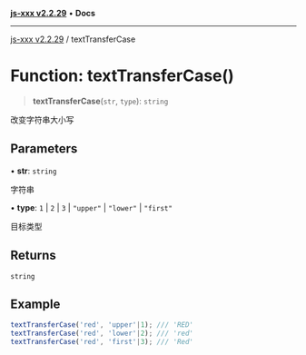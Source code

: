 [**js-xxx v2.2.29**](../README.md) • **Docs**

***

[js-xxx v2.2.29](../README.md) / textTransferCase

# Function: textTransferCase()

> **textTransferCase**(`str`, `type`): `string`

改变字符串大小写

## Parameters

• **str**: `string`

字符串

• **type**: `1` \| `2` \| `3` \| `"upper"` \| `"lower"` \| `"first"`

目标类型

## Returns

`string`

## Example

```ts
textTransferCase('red', 'upper'|1); /// 'RED'
textTransferCase('red', 'lower'|2); /// 'red'
textTransferCase('red', 'first'|3); /// 'Red'
```
